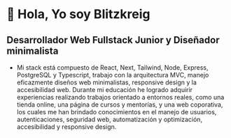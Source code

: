 # 👋 Hola, Yo soy **Blitzkreig**
## Desarrollador Web Fullstack Junior y Diseñador minimalista

- Mi stack está compuesto de React, Next, Tailwind, Node, Express, PostgreSQL y Typescript, trabajo con la arquitectura MVC, manejo eficazmente diseños web minimalistas, responsive design y la accesibilidad web.
Durante mi educación he logrado adquirir experiencias realizando trabajos orientado a entornos reales, como una tienda online, una página de cursos y mentorías, y una web coporativa, los cuales me han brindado conocimientos en el manejo de usuarios, autenticaciones, seguridad web, automatización y optimización, accesibilidad y responsive design.
